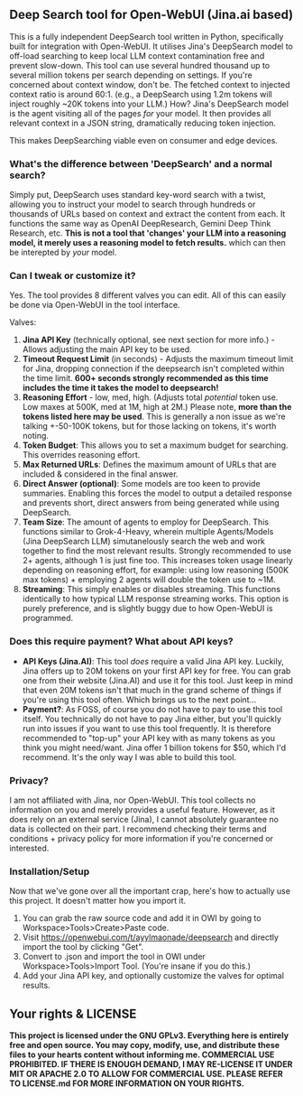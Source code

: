 ## Deep Search tool for Open-WebUI (Jina.ai based)
This is a fully independent DeepSearch tool written in Python, specifically built for integration with Open-WebUI. It utilises Jina's DeepSearch model to off-load searching to keep local LLM context contamination free and prevent slow-down. This tool can use several hundred thousand up to several million tokens per search depending on settings. If you're concerned about context window, don't be. The fetched context to injected context ratio is around 60:1. (e.g., a DeepSearch using 1.2m tokens will inject roughly ~20K tokens into your LLM.) How? Jina's DeepSearch model is the agent visiting all of the pages *for* your model. It then provides all relevant context in a JSON string, dramatically reducing token injection.

This makes DeepSearching viable even on consumer and edge devices.

### What's the difference between 'DeepSearch' and a normal search?
Simply put, DeepSearch uses standard key-word search with a twist, allowing you to instruct your model to search through hundreds or thousands of URLs based on context and extract the content from each. It functions the same way as OpenAI DeepResearch, Gemini Deep Think Research, etc. **This is not a tool that 'changes' your LLM into a reasoning model, it merely uses a reasoning model to fetch results.** which can then be interepted by *your* model.

### Can I tweak or customize it?
Yes. The tool provides 8 different valves you can edit. All of this can easily be done via Open-WebUI in the tool interface.

Valves:
1. **Jina API Key** (technically optional, see next section for more info.) - Allows adjusting the main API key to be used.
2. **Timeout Request Limit** (in seconds) - Adjusts the maximum timeout limit for Jina, dropping connection if the deepsearch isn't completed within the time limit. **600+ seconds strongly recommended as this time includes the time it takes the model to deepsearch!**
3. **Reasoning Effort** - low, med, high. (Adjusts total *potential* token use. Low maxes at 500K, med at 1M, high at 2M.) Please note, **more than the tokens listed here may be used**. This is generally a non issue as we're talking +-50-100K tokens, but for those lacking on tokens, it's worth noting.
4. **Token Budget**: This allows you to set a maximum budget for searching. This overrides reasoning effort.
5. **Max Returned URLs**: Defines the maximum amount of URLs that are included & considered in the final answer.
6. **Direct Answer (optional)**: Some models are too keen to provide summaries. Enabling this forces the model to output a detailed response and prevents short, direct answers from being generated while using DeepSearch.
7. **Team Size**: The amount of agents to employ for DeepSearch. This functions similar to Grok-4-Heavy, wherein multiple Agents/Models (Jina DeepSearch LLM) simutanelously search the web and work together to find the most relevant results. Strongly recommended to use 2+ agents, although 1 is just fine too. This increases token usage linearly depending on reasoning effort, for example: using low reasoning (500K max tokens) +  employing 2 agents will double the token use to ~1M.
8. **Streaming**: This simply enables or disables streaming. This functions identically to how typical LLM response streaming works. This option is purely preference, and is slightly buggy due to how Open-WebUI is programmed.

### Does this require payment? What about API keys?
* **API Keys (Jina.AI)**: This tool *does* require a valid Jina API key. Luckily, Jina offers up to 20M tokens on your first API key for free. You can grab one from their website (Jina.AI) and use it for this tool. Just keep in mind that even 20M tokens isn't that much in the grand scheme of things if you're using this tool often. Which brings us to the next point...
* **Payment?**: As FOSS, of course you do not have to pay to use this tool itself. You technically do not have to pay Jina either, but you'll quickly run into issues if you want to use this tool frequently. It is therefore recommended to "top-up" your API key with as many tokens as you think you might need/want. Jina offer 1 billion tokens for $50, which I'd recommend. It's the only way I was able to build this tool.

### Privacy?
I am not affiliated with Jina, nor Open-WebUI. This tool collects no information on you and merely provides a useful feature. However, as it does rely on an external service (Jina), I cannot absolutely guarantee no data is collected on their part. I recommend checking their terms and conditions + privacy policy for more information if you're concerned or interested.

### Installation/Setup
Now that we've gone over all the important crap, here's how to actually use this project. It doesn't matter how you import it.

1. You can grab the raw source code and add it in OWI by going to Workspace>Tools>Create>Paste code.
2. Visit https://openwebui.com/t/ayylmaonade/deepsearch and directly import the tool by clicking "Get".
3. Convert to .json and import the tool in OWI under Workspace>Tools>Import Tool. (You're insane if you do this.)
4. Add your Jina API key, and optionally customize the valves for optimal results.

## Your rights & LICENSE
**This project is licensed under the GNU GPLv3. Everything here is entirely free and open source. You may copy, modify, use, and distribute these files to your hearts content without informing me. COMMERCIAL USE PROHIBITED. IF THERE IS ENOUGH DEMAND, I MAY RE-LICENSE IT UNDER MIT OR APACHE 2.0 TO ALLOW FOR COMMERCIAL USE.
PLEASE REFER TO LICENSE.md FOR MORE INFORMATION ON YOUR RIGHTS.**
